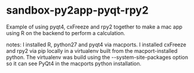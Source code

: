 sandbox-py2app-pyqt-rpy2
========================

Example of using pyqt4, cxFreeze and rpy2 together to make a mac app using R on the
backend to perform a calculation.

notes:
	I installed R, python27 and pyqt4 via macports. I installed cxFreeze and rpy2 via pip locally in a virtualenv built from the macport-installed python. The virtualenv was build using the --system-site-packages option so it can see PyQt4 in the macports python installation.  
